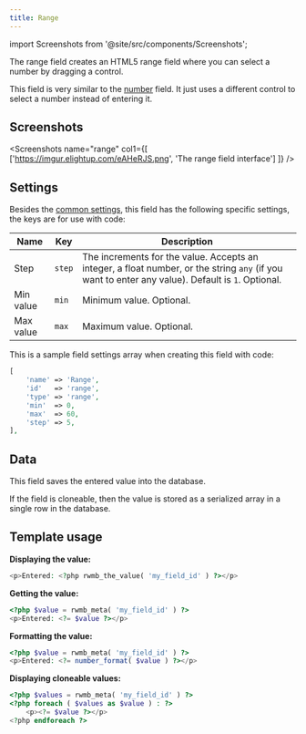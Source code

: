 ```yaml
---
title: Range
---
```


import Screenshots from '@site/src/components/Screenshots';

The range field creates an HTML5 range field where you can select a number by dragging a control.

This field is very similar to the [number](/fields/number/) field. It just uses a different control to select a number instead of entering it.

## Screenshots

<Screenshots name="range" col1={[
    ['https://imgur.elightup.com/eAHeRJS.png', 'The range field interface']
]} />

## Settings

Besides the [common settings](/field-settings/), this field has the following specific settings, the keys are for use with code:

Name | Key | Description
--- | --- | ---
Step | `step` | The increments for the value. Accepts an integer, a float number, or the string `any` (if you want to enter any value). Default is `1`. Optional.
Min value | `min` | Minimum value. Optional.
Max value | `max` | Maximum value. Optional.

This is a sample field settings array when creating this field with code:

```php
[
    'name' => 'Range',
    'id'   => 'range',
    'type' => 'range',
    'min'  => 0,
    'max'  => 60,
    'step' => 5,
],
```

## Data

This field saves the entered value into the database.

If the field is cloneable, then the value is stored as a serialized array in a single row in the database.

## Template usage

**Displaying the value:**

```php
<p>Entered: <?php rwmb_the_value( 'my_field_id' ) ?></p>
```

**Getting the value:**

```php
<?php $value = rwmb_meta( 'my_field_id' ) ?>
<p>Entered: <?= $value ?></p>
```

**Formatting the value:**

```php
<?php $value = rwmb_meta( 'my_field_id' ) ?>
<p>Entered: <?= number_format( $value ) ?></p>
```

**Displaying cloneable values:**

```php
<?php $values = rwmb_meta( 'my_field_id' ) ?>
<?php foreach ( $values as $value ) : ?>
    <p><?= $value ?></p>
<?php endforeach ?>
```
